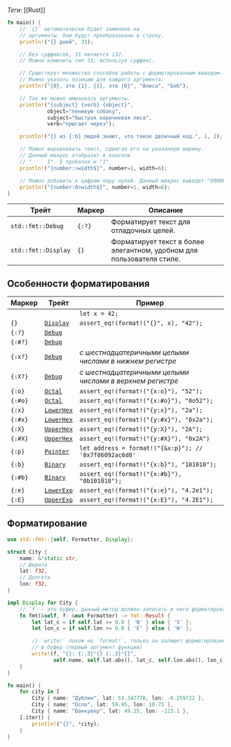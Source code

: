 *Теги*: [[Rust]]

```rust
fn main() {
    // `{}` автоматически будет заменено на
    // аргументы. Они будут преобразованы в строку.
    println!("{} дней", 31);

    // Без суффиксов, 31 является i32.
    // Можно изменить тип 31, используя суффикс.

    // Существует множество способов работы с форматированным выводом.
    // Можно указать позицию для каждого аргумента.
    println!("{0}, это {1}. {1}, это {0}", "Алиса", "Боб");

    // Так же можно именовать аргументы.
    println!("{subject} {verb} {object}",
             object="ленивую собаку",
             subject="быстрая коричневая лиса",
             verb="прыгает через");

    println!("{} из {:b} людей знают, что такое двоичный код.", 1, 2);

    // Можно выравнивать текст, сдвигая его на указанную ширину.
    // Данный макрос отобразит в консоли
    // "     1". 5 пробелов и "1".
    println!("{number:>width$}", number=1, width=6);

    // Можно добавить к цифрам пару нулей. Данный макрос выведет "000001".
    println!("{number:0>width$}", number=1, width=6);
}
```

| Трейт               | Маркер | Описание                                                              |
|---------------------|--------|-----------------------------------------------------------------------|
| `std::fmt::Debug`   | `{:?}` | Форматирует текст для отладочных целей.                               |
| `std::fmt::Display` | `{}`   | Форматирует текст в более элегантном, удобном для пользователя стиле. |

## Особенности форматирования

| Маркер  | Трейт                                                                                                 | Пример                                                   |
|---------|-------------------------------------------------------------------------------------------------------|----------------------------------------------------------|
|         |                                                                                                       | `let x = 42;`                                            |
| `{}`    | [`Display`](https://doc.rust-lang.org/std/fmt/trait.Display.html "характеристика std::fmt:: Дисплей") | `assert_eq!(format!("{}", x), "42");`                    |
| `{:?}`  | [`Debug`](https://doc.rust-lang.org/std/fmt/trait.Debug.html "черта std::fmt::Debug")                 |                                                          |
| `{:#?}` | [`Debug`](https://doc.rust-lang.org/std/fmt/trait.Debug.html "черта std::fmt::Debug")                 |                                                          |
| `{:x?}` | [`Debug`](https://doc.rust-lang.org/std/fmt/trait.Debug.html "черта std::fmt::Debug")                 | *с шестнадцатеричными целыми числами в нижнем регистре*  |
| `{:X?}` | [`Debug`](https://doc.rust-lang.org/std/fmt/trait.Debug.html "черта std::fmt::Debug")                 | *с шестнадцатеричными целыми числами в верхнем регистре* |
| `{:o}`  | [`Octal`](https://doc.rust-lang.org/std/fmt/trait.Octal.html "признак std::fmt:: Восьмеричный")       | `assert_eq!(format!("{x:o}"), "52");`                    |
| `{:#o}` | [`Octal`](https://doc.rust-lang.org/std/fmt/trait.Octal.html "признак std::fmt:: Восьмеричный")       | `assert_eq!(format!("{x:#o}"), "0o52");`                 |
| `{:x}`  | [`LowerHex`](https://doc.rust-lang.org/std/fmt/trait.LowerHex.html "признак std::fmt::LowerHex")      | `assert_eq!(format!("{y:x}"), "2a");`                    |
| `{:#x}` | [`LowerHex`](https://doc.rust-lang.org/std/fmt/trait.LowerHex.html "признак std::fmt::LowerHex")      | `assert_eq!(format!("{y:#x}"), "0x2a");`                 |
| `{:X}`  | [`UpperHex`](https://doc.rust-lang.org/std/fmt/trait.UpperHex.html "признак std::fmt:: UpperHex")     | `assert_eq!(format!("{y:X}"), "2A");`                    |
| `{:#X}` | [`UpperHex`](https://doc.rust-lang.org/std/fmt/trait.UpperHex.html "признак std::fmt:: UpperHex")     | `assert_eq!(format!("{y:#X}"), "0x2A")`                  |
| `{:p}`  | [`Pointer`](https://doc.rust-lang.org/std/fmt/trait.Pointer.html "признак std::fmt::Указатель")       | `let address = format!("{&x:p}"); // '0x7f06092ac6d0'`   |
| `{:b}`  | [`Binary`](https://doc.rust-lang.org/std/fmt/trait.Binary.html "признак std::fmt::Двоичный")          | `assert_eq!(format!("{x:b}"), "101010");`                |
| `{:#b}` | [`Binary`](https://doc.rust-lang.org/std/fmt/trait.Binary.html "признак std::fmt::Двоичный")          | `assert_eq!(format!("{x:#b}"), "0b101010");`             |
| `{:e}`  | [`LowerExp`](https://doc.rust-lang.org/std/fmt/trait.LowerExp.html "признак std::fmt::LowerExp")      | `assert_eq!(format!("{x:e}"), "4.2e1");`                 |
| `{:E}`  | [`UpperExp`](https://doc.rust-lang.org/std/fmt/trait.UpperExp.html "признак std::fmt::UpperExp")      | `assert_eq!(format!("{x:E}"), "4.2E1");`                 |

## Форматирование

```rust
use std::fmt::{self, Formatter, Display};

struct City {
    name: &'static str,
    // Широта
    lat: f32,
    // Долгота
    lon: f32,
}

impl Display for City {
    // `f` — это буфер, данный метод должен записать в него форматированную строку
    fn fmt(&self, f: &mut Formatter) -> fmt::Result {
        let lat_c = if self.lat >= 0.0 { 'N' } else { 'S' };
        let lon_c = if self.lon >= 0.0 { 'E' } else { 'W' };

        // `write!` похож на `format!`, только он запишет форматированную строку
        // в буфер (первый аргумент функции)
        write!(f, "{}: {:.3}°{} {:.3}°{}",
               self.name, self.lat.abs(), lat_c, self.lon.abs(), lon_c)
    }
}

fn main() {
    for city in [
        City { name: "Дублин", lat: 53.347778, lon: -6.259722 },
        City { name: "Осло", lat: 59.95, lon: 10.75 },
        City { name: "Ванкувер", lat: 49.25, lon: -123.1 },
    ].iter() {
        println!("{}", *city);
    }
}
```

```rust

```